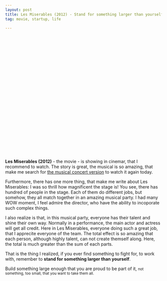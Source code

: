 ```yaml
---
layout: post
title: Les Miserables (2012) - Stand for something larger than yourself
tag: movie, startup, life

---
```


<object width="640" height="385"><param name="movie" value="http://www.youtube.com/v/Iz13cWUokOs&hl=en_US&start=9855"></param><param name="allowscriptaccess" value="always"></param><embed src="http://www.youtube.com/v/Iz13cWUokOs&hl=en_US&start=9855" type="application/x-shockwave-flash" allowscriptaccess="always" width="640" height="385"></embed></object>


**Les Miserables (2012)** - the movie - is showing in cinemar, that I recommend to watch. The story is great, the musical is so amazing, that make me search for [the musical concert version](http://youtu.be/Iz13cWUokOs) to watch it again today.

Furthermore, there has one more thing, that make me write about Les Miserables: I was so thrill how magnificent the stage is! You see, there has hundred of people in the stage. Each of them do different jobs, but somehow, they all match together in an amazing musical party. I had many WOW moment, I feel admire the director, who have the ability to incoporate such complex things.

I also realize is that, in this musical party, everyone has their talent and shine their own way. Normally in a performance, the main actor and actress will get all credit. Here in Les Miserables, everyone doing such a great job, that I apprecite everyone of the team. The total effect is so amazing that each person, although highly talent, can not create themself along. Here, the total is much greater than the sum of each parts.

That is the thing I realized, if you ever find something to fight for, to work with, remember to **stand for something larger than yourself**.

Build something large enough that you are proud to be part of it,
<small>not something, too small, that you want to take them all.</small>
